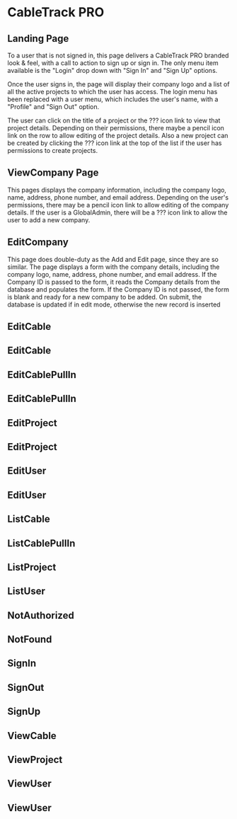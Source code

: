 # CableTrack PRO

## Landing Page

To a user that is not signed in, this page delivers a CableTrack PRO branded look & feel, with a call to action to sign up or sign in. The only menu item available is the "Login" drop down with "Sign In" and "Sign Up" options.

Once the user signs in, the page will display their company logo and a list of all the active projects to which the user has access. The login menu has been replaced with a user menu, which includes the user's name, with a "Profile" and "Sign Out"
option.

The user can click on the title of a project or the ??? icon link to view that project details. Depending on their permissions, there maybe a pencil icon link on the row to allow editing of the project details. Also a new project can be created by
clicking the ??? icon link at the top of the list if the user has permissions to create projects.

## ViewCompany Page

This pages displays the company information, including the company logo, name, address, phone number, and email address. Depending on the user's permissions, there may be a pencil icon link to allow editing of the company details. If the user is a
GlobalAdmin, there will be a ??? icon link to allow the user to add a new company.

## EditCompany

This page does double-duty as the Add and Edit page, since they are so similar. The page displays a form with the company details, including the company logo, name, address, phone number, and email address. If the Company ID is passed to the form, it
reads the Company details from the database and populates the form. If the Company ID is not passed, the form is blank and ready for a new company to be added. On submit, the database is updated if in edit mode, otherwise the new record is inserted

## EditCable
## EditCable
## EditCablePullIn
## EditCablePullIn
## EditProject
## EditProject
## EditUser
## EditUser
## ListCable
## ListCablePullIn
## ListProject
## ListUser
## NotAuthorized
## NotFound
## SignIn
## SignOut
## SignUp
## ViewCable
## ViewProject
## ViewUser
## ViewUser
